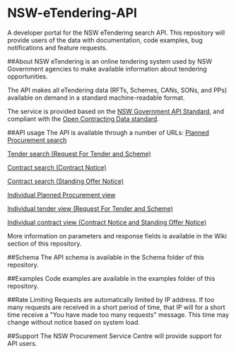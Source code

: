 # NSW-eTendering-API
A developer portal for the NSW eTendering search API.  This repository will provide users of the data with documentation, code examples, bug notifications and feature requests.

##About
NSW eTendering is an online tendering system used by NSW Government agencies to make available information about tendering opportunities.

The API makes all eTendering data (RFTs, Schemes, CANs, SONs, and PPs) available on demand in a standard machine-readable format.

The service is provided based on the [NSW Government API Standard](https://www.finance.nsw.gov.au/ict/resources/api-standard), and compliant with the [Open Contracting Data standard](https://github.com/open-contracting/standard).  

##API usage
The API is available through a number of URLs:
[Planned Procurement search](https://tenders.nsw.gov.au/?event=api.planning.search)

[Tender search (Request For Tender and Scheme)](https://tenders.nsw.gov.au/?event=api.tender.search)

[Contract search (Contract Notice)](https://tenders.nsw.gov.au/?event=api.contract.search&type=cnEvent)

[Contract search (Standing Offer Notice)](https://tenders.nsw.gov.au/?event=api.contract.search&type=sonEvent)

[Individual Planned Procurement view](https://tenders.nsw.gov.au/?event=api.planning.view)

[Individual tender view (Request For Tender and Scheme)](https://tenders.nsw.gov.au/?event=api.tender.view)

[Individual contract view (Contract Notice and Standing Offer Notice)](https://tenders.nsw.gov.au/?event=api.contract.view)

More information on parameters and response fields is available in the Wiki section of this repository.

 
##Schema
The API schema is available in the Schema folder of this repository.

##Examples
Code examples are available in the examples folder of this repository.

##Rate Limiting
Requests are automatically limited by IP address.  If too many requests are received in a short period of time, that IP will for a short time receive a "You have made too many requests" message.  This time may change without notice based on system load.

##Support
The NSW Procurement Service Centre will provide support for API users.